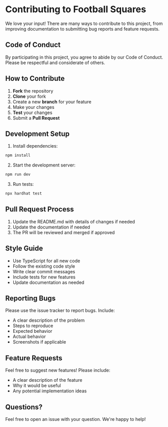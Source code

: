 # Contributing to Football Squares

We love your input! There are many ways to contribute to this project, from improving documentation to submitting bug reports and feature requests.

## Code of Conduct

By participating in this project, you agree to abide by our Code of Conduct. Please be respectful and considerate of others.

## How to Contribute

1. **Fork** the repository
2. **Clone** your fork
3. Create a new **branch** for your feature
4. Make your changes
5. **Test** your changes
6. Submit a **Pull Request**

## Development Setup

1. Install dependencies:
```bash
npm install
```

2. Start the development server:
```bash
npm run dev
```

3. Run tests:
```bash
npx hardhat test
```

## Pull Request Process

1. Update the README.md with details of changes if needed
2. Update the documentation if needed
3. The PR will be reviewed and merged if approved

## Style Guide

- Use TypeScript for all new code
- Follow the existing code style
- Write clear commit messages
- Include tests for new features
- Update documentation as needed

## Reporting Bugs

Please use the issue tracker to report bugs. Include:
- A clear description of the problem
- Steps to reproduce
- Expected behavior
- Actual behavior
- Screenshots if applicable

## Feature Requests

Feel free to suggest new features! Please include:
- A clear description of the feature
- Why it would be useful
- Any potential implementation ideas

## Questions?

Feel free to open an issue with your question. We're happy to help! 